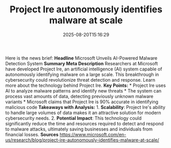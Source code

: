﻿---
title: "Project Ire autonomously identifies malware at scale"
date: "2025-08-20T15:16:29"
category: "Markets"
summary: ""
slug: "project ire autonomously identifies malware at scale"
source_urls:
  - "https://www.microsoft.com/en-us/research/blog/project-ire-autonomously-identifies-malware-at-scale/"
seo:
  title: "Project Ire autonomously identifies malware at scale | Hash n Hedge"
  description: ""
  keywords: ["news", "markets", "brief"]
---
Here is the news brief:  **Headline** Microsoft Unveils AI-Powered Malware Detection System  **Summary Meta Description** Researchers at Microsoft have developed Project Ire, an artificial intelligence (AI) system capable of autonomously identifying malware on a large scale. This breakthrough in cybersecurity could revolutionize threat detection and response. Learn more about the technology behind Project Ire.  **Key Points:**  * Project Ire uses AI to analyze malware patterns and identify new threats * The system can process vast amounts of data, detecting previously unknown malware variants * Microsoft claims that Project Ire is 90% accurate in identifying malicious code  **Takeaways with Analysis:**  1. **Scalability**: Project Ire's ability to handle large volumes of data makes it an attractive solution for modern cybersecurity needs. 2. **Potential Impact**: This technology could significantly reduce the time and resources required to detect and respond to malware attacks, ultimately saving businesses and individuals from financial losses.  **Sources** https://www.microsoft.com/en-us/research/blog/project-ire-autonomously-identifies-malware-at-scale/ 
